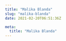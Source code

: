 ```yaml
---
title: "Malika Blanda"
slug: "malika-blanda"
date: 2021-02-20T06:51:36Z

meta:
  title: "Malika Blanda"
---
```


